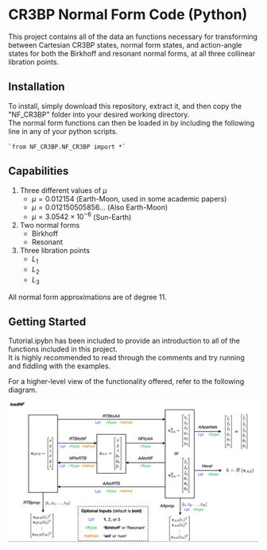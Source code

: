 # CR3BP Normal Form Code (Python)

This project contains all of the data an functions necessary for transforming between Cartesian CR3BP states, normal form states, and action-angle states for both the Birkhoff and resonant normal forms, at all three collinear libration points.

## Installation

To install, simply download this repository, extract it, and then copy the "NF_CR3BP" folder into your desired working directory.  
The normal form functions can then be loaded in by including the following line in any of your python scripts.

    `from NF_CR3BP.NF_CR3BP import *`

## Capabilities

1. Three different values of $\mu$
    - $\mu = 0.012154$ (Earth-Moon, used in some academic papers)
    - $\mu = 0.012150505856\dots$ (Also Earth-Moon)
    - $\mu = 3.0542\times 10^{-6}$ (Sun-Earth)
2. Two normal forms
    - Birkhoff
    - Resonant
3. Three libration points
    - $L_1$
    - $L_2$
    - $L_3$

All normal form approximations are of degree 11.

## Getting Started

Tutorial.ipybn has been included to provide an introduction to all of the functions included in this project.  
It is highly recommended to read through the comments and try running and fiddling with the examples.

For a higher-level view of the functionality offered, refer to the following diagram.

![Structure of normal form code](/NFStructure.png)


